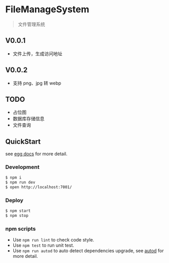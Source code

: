 # FileManageSystem

> 文件管理系统

## V0.0.1
- 文件上传，生成访问地址

## V0.0.2
- 支持 png、jpg 转 webp

## TODO
- 占位图
- 数据库存储信息
- 文件查询

## QuickStart

<!-- add docs here for user -->

see [egg docs][egg] for more detail.

### Development

```bash
$ npm i
$ npm run dev
$ open http://localhost:7001/
```

### Deploy

```bash
$ npm start
$ npm stop
```

### npm scripts

- Use `npm run lint` to check code style.
- Use `npm test` to run unit test.
- Use `npm run autod` to auto detect dependencies upgrade, see [autod](https://www.npmjs.com/package/autod) for more detail.


[egg]: https://eggjs.org